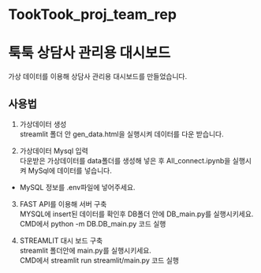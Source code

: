 # TookTook_proj_team_rep

# 툭툭 상담사 관리용 대시보드
가상 데이터를 이용해 상담사 관리용 대시보드를 만들었습니다.   


## 사용법   
1. 가상데이터 생성   
streamlit 폴더 안 gen_data.html을 실행시켜 데이터를 다운 받습니다.

2. 가상데이터 Mysql 입력   
다운받은 가상데이터를 data폴더를 생성해 넣은 후 All_connect.ipynb을 실행시켜 MySql에 데이터를 넣습니다.   
- MySQL 정보를 .env파일에 넣어주세요.   

3. FAST API를 이용해 서버 구축   
MYSQL에 insert된 데이터를 확인후 DB폴더 안에 DB_main.py를 실행시키세요.    
CMD에서 python -m DB.DB_main.py 코드 실행    

4. STREAMLIT 대시 보드 구축   
streamlit 폴더안에 main.py를 실행시키세요.    
CMD에서 streamlit run streamlit/main.py 코드 실행   
